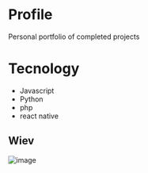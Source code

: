 # Profile

Personal portfolio of completed projects

# Tecnology
- Javascript
- Python
- php
- react native

## Wiev
![image](https://user-images.githubusercontent.com/58452664/199779650-be46007e-4a53-47d9-a0ea-3604571de52b.png)
